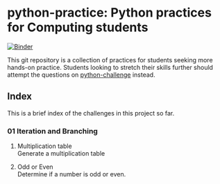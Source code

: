 # python-practice: Python practices for Computing students
[![Binder](https://mybinder.org/badge_logo.svg)](https://mybinder.org/v2/gh/ngjunsiang/python-practice.git/master)

This git repository is a collection of practices for students seeking more hands-on practice. Students looking to stretch their skills further should attempt the questions on [python-challenge](https://github.com/ngjunsiang/python-challenge) instead.

## Index

This is a brief index of the challenges in this project so far.

### 01 Iteration and Branching

1. Multiplication table  
   Generate a multiplication table

2. Odd or Even  
   Determine if a number is odd or even.

